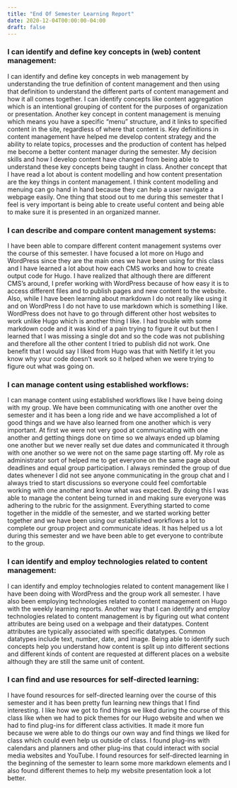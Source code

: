 ```yaml
---
title: "End Of Semester Learning Report"
date: 2020-12-04T00:00:00-04:00
draft: false
---
```

### I can identify and define key concepts in (web) content management:
I can identify and define key concepts in web management by understanding the true definition of content management and then using that definition to understand the different parts of content management and how it all comes together. I can identify concepts like content aggregation which is an intentional grouping of content for the purposes of organization or presentation. Another key concept in content management is menuing which means you have a specific “menu” structure, and it links to specified content in the site, regardless of where that content is. Key definitions in content management have helped me develop content strategy and the ability to relate topics, processes and the production of content has helped me become a better content manager during the semester. My decision skills and how I develop content have changed from being able to understand these key concepts being taught in class. Another concept that I have read a lot about is content modelling and how content presentation are the key things in content management. I think content modelling and menuing can go hand in hand because they can help a user navigate a webpage easily.  One thing that stood out to me during this semester that I feel is very important is being able to create useful content and being able to make sure it is presented in an organized manner. 
### I can describe and compare content management systems:
I have been able to compare different content management systems over the course of this semester. I have focused a lot more on Hugo and WordPress since they are the main ones we have been using for this class and I have learned a lot about how each CMS works and how to create output code for Hugo. I have realized that although there are different CMS’s around, I prefer working with WordPress because of how easy it is to access different files and to publish pages and new content to the website. Also, while I have been learning about markdown I do not really like using it and on WordPress I do not have to use markdown which is something I like. WordPress does not have to go through different other host websites to work unlike Hugo which is another thing I like. I had trouble with some markdown code and it was kind of a pain trying to figure it out but then I learned that I was missing a single dot and so the code was not publishing and therefore all the other content I tried to publish did not work. One benefit that I would say I liked from Hugo was that with Netlify it let you know why your code doesn’t work so it helped when we were trying to figure out what was going on.
### I can manage content using established workflows:
I can manage content using established workflows like I have being doing with my group. We have been communicating with one another over the semester and it has been a long ride and we have accomplished a lot of good things and we have also learned from one another which is very important. At first we were not very good at communicating with one another and getting things done on time so we always ended up blaming one another but we never really set due dates and communicated it through with one another so we were not on the same page starting off. My role as administrator sort of helped me to get everyone on the same page about deadlines and equal group participation. I always reminded the group of due dates whenever I did not see anyone communicating in the group chat and I always tried to start discussions so everyone could feel comfortable working with one another and know what was expected. By doing this I was able to manage the content being turned in and making sure everyone was adhering to the rubric for the assignment. Everything started to come together in the middle of the semester, and we started working better together and we have been using our established workflows a lot to complete our group project and communicate ideas. It has helped us a lot during this semester and we have been able to get everyone to contribute to the group. 
### I can identify and employ technologies related to content management:
I can identify and employ technologies related to content management like I have been doing with WordPress and the group work all semester. I have also been employing technologies related to content management on Hugo with the weekly learning reports. Another way that I can identify and employ technologies related to content management is by figuring out what content attributes are being used on a webpage and their datatypes. Content attributes are typically associated with specific datatypes. Common datatypes include text, number, date, and image. Being able to identify such concepts help you understand how content is split up into different sections and different kinds of content are requested at different places on a website although they are still the same unit of content. 
### I can find and use resources for self-directed learning:
I have found resources for self-directed learning over the course of this semester and it has been pretty fun learning new things that I find interesting. I like how we got to find things we liked during the course of this class like when we had to pick themes for our Hugo website and when we had to find plug-ins for different class activities. It made it more fun because we were able to do things our own way and find things we liked for class which could even help us outside of class. I found plug-ins with calendars and planners and other plug-ins that could interact with social media websites and YouTube. I found resources for self-directed learning in the beginning of the semester to learn some more markdown elements and I also found different themes to help my website presentation look a lot better.
